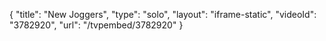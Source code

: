{
    "title": "New Joggers",
    "type": "solo",
    "layout": "iframe-static",
    "videoId": "3782920",
    "url": "\/tvpembed\/3782920"
}